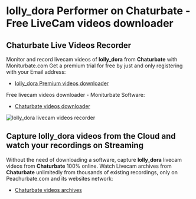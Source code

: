 # lolly_dora Performer on Chaturbate - Free LiveCam videos downloader

## Chaturbate Live Videos Recorder

Monitor and record livecam videos of **lolly_dora** from **Chaturbate** with Moniturbate.com
Get a premium trial for free by just and only registering with your Email address:
* [lolly_dora Premium videos downloader](https://moniturbate.com/request-demo-licence-key.html)

Free livecam videos downloader - Moniturbate Software:
* [Chaturbate videos downloader](https://moniturbate.com/moniturbate-download-software.html)

![lolly_dora livecam videos recorder](https://peachurnet.com/templates/moniturbate-software.png)


## Capture lolly_dora videos from the Cloud and watch your recordings on Streaming

Without the need of downloading a software, capture **lolly_dora** livecam videos from **Chaturbate** 100% online.
Watch Livecam archives from **Chaturbate** unlimitedly from thousands of existing recordings, only on Peachurbate.com and its websites network:
* [Chaturbate videos archives](https://peachurnet.com/)